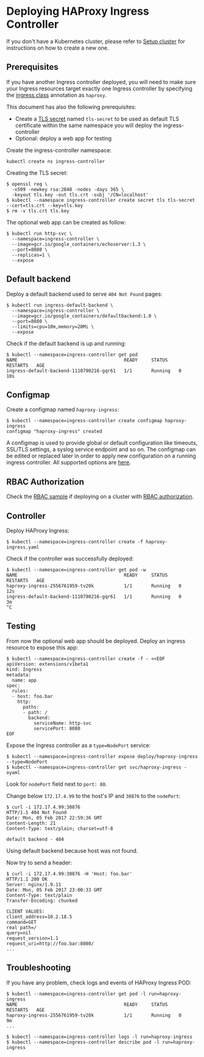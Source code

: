 # Deploying HAProxy Ingress Controller

If you don't have a Kubernetes cluster, please refer to [Setup cluster](/examples/setup-cluster.md)
for instructions on how to create a new one.

## Prerequisites

If you have another Ingress controller deployed, you will need to make sure your
Ingress resources target exactly one Ingress controller by specifying the
[ingress.class](/examples/PREREQUISITES.md#ingress-class) annotation as
`haproxy`.

This document has also the following prerequisites:

* Create a [TLS secret](/examples/PREREQUISITES.md#tls-certificates) named `tls-secret` to be used as default TLS certificate within the same namespace you will deploy the ingress-controller
* Optional: deploy a web app for testing

Create the ingress-controller namespace:

```console
kubectl create ns ingress-controller
```

Creating the TLS secret:

```console
$ openssl req \
  -x509 -newkey rsa:2048 -nodes -days 365 \
  -keyout tls.key -out tls.crt -subj '/CN=localhost'
$ kubectl --namespace ingress-controller create secret tls tls-secret --cert=tls.crt --key=tls.key
$ rm -v tls.crt tls.key
```

The optional web app can be created as follow:

```console
$ kubectl run http-svc \
  --namespace=ingress-controller \
  --image=gcr.io/google_containers/echoserver:1.3 \
  --port=8080 \
  --replicas=1 \
  --expose
```

## Default backend

Deploy a default backend used to serve `404 Not Found` pages:

```console
$ kubectl run ingress-default-backend \
  --namespace=ingress-controller \
  --image=gcr.io/google_containers/defaultbackend:1.0 \
  --port=8080 \
  --limits=cpu=10m,memory=20Mi \
  --expose
```

Check if the default backend is up and running:

```console
$ kubectl --namespace=ingress-controller get pod
NAME                                       READY     STATUS    RESTARTS   AGE
ingress-default-backend-1110790216-gqr61   1/1       Running   0          10s
```

## Configmap

Create a configmap named `haproxy-ingress`:

```console
$ kubectl --namespace=ingress-controller create configmap haproxy-ingress
configmap "haproxy-ingress" created
```

A configmap is used to provide global or default configuration like
timeouts, SSL/TLS settings, a syslog service endpoint and so on. The
configmap can be edited or replaced later in order to apply new
configuration on a running ingress controller. All supported options
are [here](https://github.com/jcmoraisjr/haproxy-ingress#configmap).

## RBAC Authorization

Check the [RBAC sample](/examples/rbac) if deploying on a cluster with
[RBAC authorization](https://kubernetes.io/docs/admin/authorization/rbac/).

## Controller

Deploy HAProxy Ingress:

```console
$ kubectl --namespace=ingress-controller create -f haproxy-ingress.yaml
```

Check if the controller was successfully deployed:

```console
$ kubectl --namespace=ingress-controller get pod -w
NAME                                       READY     STATUS    RESTARTS   AGE
haproxy-ingress-2556761959-tv20k           1/1       Running   0          12s
ingress-default-backend-1110790216-gqr61   1/1       Running   0          3m
^C
```

## Testing

From now the optional web app should be deployed. Deploy an ingress resource to expose this app:

```console
$ kubectl --namespace=ingress-controller create -f - <<EOF
apiVersion: extensions/v1beta1
kind: Ingress
metadata:
  name: app
spec:
  rules:
  - host: foo.bar
    http:
      paths:
      - path: /
        backend:
          serviceName: http-svc
          servicePort: 8080
EOF
```

Expose the Ingress controller as a `type=NodePort` service:

```console
$ kubectl --namespace=ingress-controller expose deploy/haproxy-ingress --type=NodePort
$ kubectl --namespace=ingress-controller get svc/haproxy-ingress -oyaml
```

Look for `nodePort` field next to `port: 80`.

Change below `172.17.4.99` to the host's IP and `30876` to the `nodePort`:

```console
$ curl -i 172.17.4.99:30876
HTTP/1.1 404 Not Found
Date: Mon, 05 Feb 2017 22:59:36 GMT
Content-Length: 21
Content-Type: text/plain; charset=utf-8

default backend - 404
```

Using default backend because host was not found.

Now try to send a header:

```console
$ curl -i 172.17.4.99:30876 -H 'Host: foo.bar'
HTTP/1.1 200 OK
Server: nginx/1.9.11
Date: Mon, 05 Feb 2017 23:00:33 GMT
Content-Type: text/plain
Transfer-Encoding: chunked

CLIENT VALUES:
client_address=10.2.18.5
command=GET
real path=/
query=nil
request_version=1.1
request_uri=http://foo.bar:8080/
...
```

## Troubleshooting

If you have any problem, check logs and events of HAProxy Ingress POD:

```console
$ kubectl --namespace=ingress-controller get pod -l run=haproxy-ingress
NAME                                       READY     STATUS    RESTARTS   AGE
haproxy-ingress-2556761959-tv20k           1/1       Running   0          9m
...

$ kubectl --namespace=ingress-controller logs -l run=haproxy-ingress
$ kubectl --namespace=ingress-controller describe pod -l run=haproxy-ingress
```
